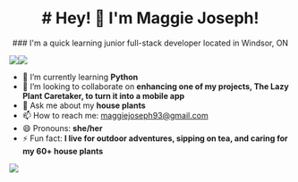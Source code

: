 <h1 align='center'> # Hey! 👋 I'm Maggie Joseph! </h1>

<p align='center'> ### I'm a quick learning junior full-stack developer located in Windsor, ON </p>

<div style="display: flex; flex-direction: row;">
 <img class="img" src="https://github-readme-stats.vercel.app/api?username=maggiejoe&show_icons=true&theme=radical" />
 <img class="img" src="https://github-readme-stats.vercel.app/api/top-langs/?username=maggiejoe&theme=radical" />
</div>


- 🌱 I’m currently learning **Python**
- 👯 I’m looking to collaborate on **enhancing one of my projects, The Lazy Plant Caretaker, to turn it into a mobile app**
- 💬 Ask me about my **house plants**
- 📫 How to reach me: maggiejoseph93@gmail.com
- 😄 Pronouns: **she/her**
- ⚡ Fun fact: **I live for outdoor adventures, sipping on tea, and caring for my 60+ house plants**


![](https://komarev.com/ghpvc/?username=maggiejoe&style=flat-square&color=brightgreen)

